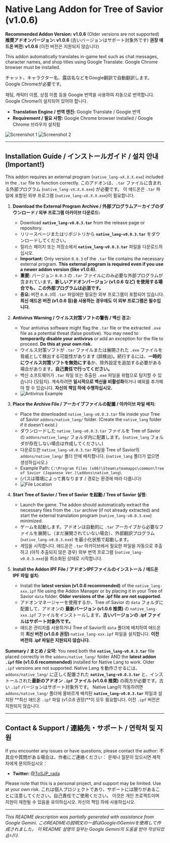# Native Lang Addon for Tree of Savior (v1.0.6)

**Recommended Addon Version: v1.0.6** (Older versions are not supported)
**推奨アドオンバージョン: v1.0.6** (古いバージョンはサポート対象外です)
**권장 애드온 버전: v1.0.6** (이전 버전은 지원되지 않습니다)

This addon automatically translates in-game text such as chat messages, character names, and shop titles using Google Translate. Google Chrome browser must be installed.

チャット、キャラクター名、露店名などをGoogle翻訳で自動翻訳します。Google Chromeが必要です。

채팅, 캐릭터 이름, 상점 이름 등을 Google 번역을 사용하여 자동으로 번역합니다. Google Chrome이 설치되어 있어야 합니다.

*   **Translation Engine / 번역 엔진:** Google Translate / Google 번역
*   **Requirement / 필요 사항:** Google Chrome browser installed / Google Chrome 브라우저 설치됨

![Screenshot 1](https://github.com/user-attachments/assets/ed0fd698-a4d3-4c8f-a84d-a9ec3209c1e2)
![Screenshot 2](https://github.com/user-attachments/assets/653526e7-98ba-4dd6-9da8-9eed2611e5a5)

---

## Installation Guide / インストールガイド / 설치 안내 (Important!)

This addon requires an external program (`native_lang-vX.X.X.exe`) included in the `.tar` file to function correctly.
このアドオンは、`.tar` ファイルに含まれる外部プログラム (`native_lang-vX.X.X.exe`) が必要です。
이 애드온은 `.tar` 파일에 포함된 외부 프로그램 (`native_lang-vX.X.X.exe`)이 필요합니다.

1.  **Download the External Program Archive / 外部プログラムアーカイブのダウンロード / 외부 프로그램 아카이브 다운로드:**
    *   Download **`native_lang-v0.0.3.tar`** from the release page or repository.
    *   リリースページまたはリポジトリから **`native_lang-v0.0.3.tar`** をダウンロードしてください。
    *   릴리스 페이지 또는 저장소에서 **`native_lang-v0.0.3.tar`** 파일을 다운로드하십시오.
    *   **Important:** Only version `0.0.3` of the `.tar` file contains the necessary external program. **This external program is required even if you use a newer addon version (like v1.0.6).**
    *   **重要:** バージョン `0.0.3` の `.tar` ファイルにのみ必要な外部プログラムが含まれています。**新しいアドオンバージョン (v1.0.6 など) を使用する場合でも、この外部プログラムは必須です。**
    *   **중요:** 버전 `0.0.3`의 `.tar` 파일에만 필요한 외부 프로그램이 포함되어 있습니다. **최신 애드온 버전 (v1.0.6 등)을 사용하는 경우에도 이 외부 프로그램은 필수입니다.**

2.  **Antivirus Warning / ウイルス対策ソフトの警告 / 백신 경고:**
    *   Your antivirus software might flag the `.tar` file or the extracted `.exe` file as a potential threat (false positive). You may need to **temporarily disable your antivirus** or add an exception for the file to proceed. **Do this at your own risk.**
    *   ウイルス対策ソフトが `.tar` ファイルまたは展開された `.exe` ファイルを脅威として検出する可能性があります (誤検出)。続行するには、**一時的にウイルス対策ソフトを無効にする**か、除外設定を追加する必要がある場合があります。**自己責任で行ってください。**
    *   백신 소프트웨어가 `.tar` 파일 또는 추출된 `.exe` 파일을 위협으로 탐지할 수 있습니다 (오탐지). 계속하려면 **일시적으로 백신을 비활성화**하거나 예외를 추가해야 할 수 있습니다. **자신의 책임 하에 수행하십시오.**
    *   ![Antivirus Example](https://github.com/user-attachments/assets/013d1e49-fb82-429d-aa7e-ddb109e5d5a8)

3.  **Place the Archive File / アーカイブファイルの配置 / 아카이브 파일 배치:**
    *   Place the downloaded `native_lang-v0.0.3.tar` file inside your Tree of Savior `addons/native_lang/` folder. (Create the `native_lang` folder if it doesn't exist.)
    *   ダウンロードした `native_lang-v0.0.3.tar` ファイルを Tree of Savior の `addons/native_lang/` フォルダ内に配置します。(`native_lang` フォルダが存在しない場合は作成してください。)
    *   다운로드한 `native_lang-v0.0.3.tar` 파일을 Tree of Savior의 `addons/native_lang/` 폴더 안에 배치합니다. (`native_lang` 폴더가 없으면 생성하십시오.)
    *   Example Path: `C:\Program Files (x86)\Steam\steamapps\common\Tree of Savior (Japanese Ver.)\addons\native_lang\`
    *   (パスは環境によって異なります / 경로는 환경에 따라 다릅니다)
    *   ![File Location](https://github.com/user-attachments/assets/987111fc-d0e9-4bef-8b3b-d1b95d81f3c7)

4.  **Start Tree of Savior / Tree of Savior を起動 / Tree of Savior 실행:**
    *   Launch the game. The addon should automatically extract the necessary files from the `.tar` archive (if not already extracted) and start the external translation program (`native_lang-v0.0.3.exe`) minimized.
    *   ゲームを起動します。アドオンは自動的に `.tar` アーカイブから必要なファイルを展開し（まだ展開されていない場合）、外部翻訳プログラム (`native_lang-v0.0.3.exe`) を最小化状態で起動します。
    *   게임을 시작합니다. 애드온은 `.tar` 아카이브에서 필요한 파일을 자동으로 추출하고 (아직 추출되지 않은 경우) 외부 번역 프로그램 (`native_lang-v0.0.3.exe`)을 최소화된 상태로 시작합니다.

5.  **Install the Addon IPF File / アドオンIPFファイルのインストール / 애드온 IPF 파일 설치:**
    *   Install the **latest version (v1.0.6 recommended)** of the `native_lang-xxx.ipf` file using the Addon Manager or by placing it in your Tree of Savior `data` folder. **Older versions of the .ipf file are not supported.**
    *   アドオンマネージャーを使用するか、Tree of Savior の `data` フォルダに配置して、アドオンの **最新バージョン (v1.0.6 推奨)** の `native_lang-xxx.ipf` ファイルをインストールします。**古いバージョンの .ipf ファイルはサポート対象外です。**
    *   애드온 관리자를 사용하거나 Tree of Savior의 `data` 폴더에 배치하여 애드온의 **최신 버전 (v1.0.6 권장)** `native_lang-xxx.ipf` 파일을 설치합니다. **이전 버전의 .ipf 파일은 지원되지 않습니다.**

**Summary / まとめ / 요약:**
You need both the **`native_lang-v0.0.3.tar`** file placed correctly in the `addons/native_lang/` folder AND the **latest addon `.ipf` file (v1.0.6 recommended)** installed for Native Lang to work. Older `.ipf` versions are not supported.
Native Lang を動作させるには、`addons/native_lang/` に正しく配置された **`native_lang-v0.0.3.tar`** と、インストールされた**最新のアドオン `.ipf` ファイル (v1.0.6 推奨)** の両方が必要です。古い `.ipf` バージョンはサポート対象外です。
Native Lang이 작동하려면 `addons/native_lang/` 폴더에 올바르게 배치된 **`native_lang-v0.0.3.tar`** 파일과 설치된 **최신 애드온 `.ipf` 파일 (v1.0.6 권장)**이 모두 필요합니다. 이전 `.ipf` 버전은 지원되지 않습니다.

---

## Contact & Support / 連絡先・サポート / 연락처 및 지원

If you encounter any issues or have questions, please contact the author:
不具合や質問がある場合は、作者にご連絡ください：
문제나 질문이 있으시면 제작자에게 문의하십시오：

*   **Twitter:** [@ToSJP_rada](https://twitter.com/ToSJP_rada)

Please note that this is a personal project, and support may be limited. Use at your own risk.
これは個人プロジェクトであり、サポートには限りがあることに注意してください。自己責任でご使用ください。
이것은 개인 프로젝트이며 지원이 제한될 수 있음을 유의하십시오. 자신의 책임 하에 사용하십시오.

---

*This README description was partially generated with assistance from Google Gemini.*
*このREADMEの説明文の一部はGoogleのGeminiを使用して作成されました。*
*이 README 설명의 일부는 Google Gemini의 도움을 받아 작성되었습니다.*
